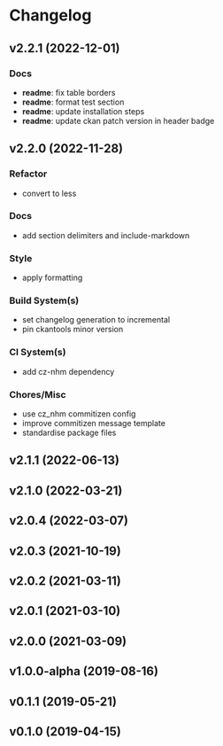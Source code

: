 # Changelog

## v2.2.1 (2022-12-01)

### Docs

- **readme**: fix table borders
- **readme**: format test section
- **readme**: update installation steps
- **readme**: update ckan patch version in header badge

## v2.2.0 (2022-11-28)

### Refactor

- convert to less

### Docs

- add section delimiters and include-markdown

### Style

- apply formatting

### Build System(s)

- set changelog generation to incremental
- pin ckantools minor version

### CI System(s)

- add cz-nhm dependency

### Chores/Misc

- use cz_nhm commitizen config
- improve commitizen message template
- standardise package files

## v2.1.1 (2022-06-13)

## v2.1.0 (2022-03-21)

## v2.0.4 (2022-03-07)

## v2.0.3 (2021-10-19)

## v2.0.2 (2021-03-11)

## v2.0.1 (2021-03-10)

## v2.0.0 (2021-03-09)

## v1.0.0-alpha (2019-08-16)

## v0.1.1 (2019-05-21)

## v0.1.0 (2019-04-15)
